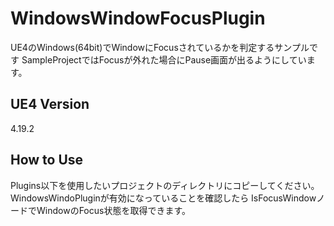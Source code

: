 # WindowsWindowFocusPlugin
UE4のWindows(64bit)でWindowにFocusされているかを判定するサンプルです
SampleProjectではFocusが外れた場合にPause画面が出るようにしています。

## UE4 Version
4.19.2

## How to Use
Plugins以下を使用したいプロジェクトのディレクトリにコピーしてください。
WindowsWindoPluginが有効になっていることを確認したら
IsFocusWindowノードでWindowのFocus状態を取得できます。

